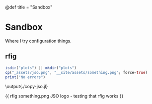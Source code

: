 @def title = "Sandbox"

# Sandbox

Where I try configuration things.

## rfig

```julia:./copy-jso.jl
isdir("plots") || mkdir("plots")
cp("_assets/jso.png", "__site/assets/something.png"; force=true)
print("No errors")
```

\output{./copy-jso.jl}

{{ rfig something.png JSO logo - testing that rfig works }}